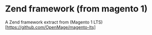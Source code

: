 # Zend framework (from magento 1)

A Zend framework extract from (Magento 1 LTS)[https://github.com/OpenMage/magento-lts]

